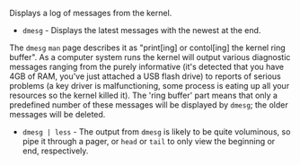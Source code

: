 Displays a log of messages from the kernel.

* `dmesg` - Displays the latest messages with the newest at the end. 

The `dmesg` `man` page describes it as "print[ing] or contol[ing] the kernel
ring buffer". As a computer system runs the kernel will output various
diagnostic messages ranging from the purely informative (it's detected that
you have 4GB of RAM, you've just attached a USB flash drive) to reports of
serious problems (a key driver is malfunctioning, some process is eating up
all your resources so the kernel killed it). The 'ring buffer' part means that
only a predefined number of these messages will be displayed by `dmesg`; the
older messages will be deleted.

* `dmesg | less` - The output from `dmesg` is likely to be quite voluminous,
so pipe it through a pager, or `head` or `tail` to only view the beginning or
end, respectively.
